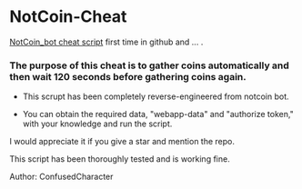 # NotCoin-Cheat
[NotCoin_bot cheat script](https://t.me/notcoin_bot) first time in github and ... .

### The purpose of this cheat is to gather coins automatically and then wait 120 seconds before gathering coins again. 

* This scrupt has been completely reverse-engineered from notcoin bot.

* You can obtain the required data, "webapp-data" and "authorize token," with your knowledge and run the script.

I would appreciate it if you give a star and mention the repo.

This script has been thoroughly tested and is working fine.

Author: ConfusedCharacter
